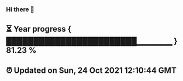 ### Hi there 👋
⏳ Year progress { ████████████████████████▁▁▁▁▁▁ } 81.23 %
---
⏰ Updated on Sun, 24 Oct 2021 12:10:44 GMT
---
